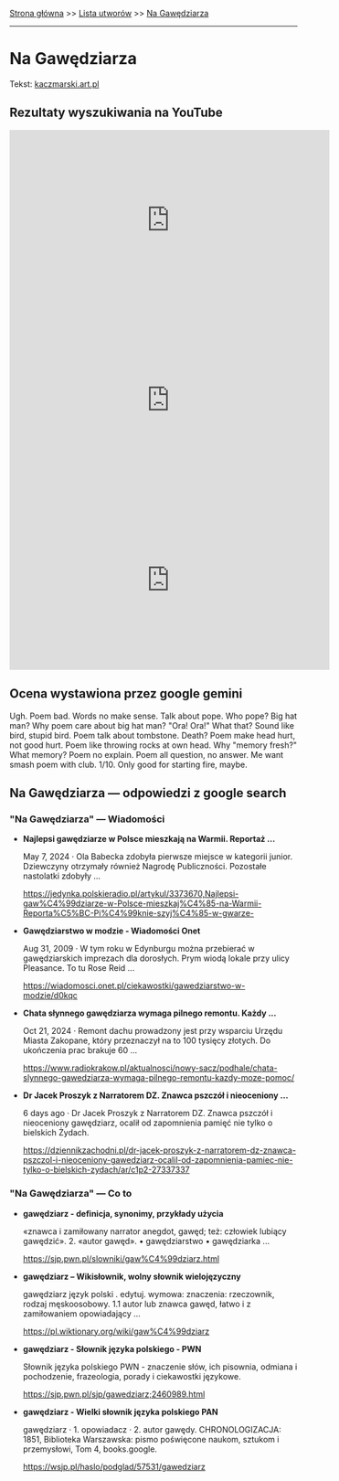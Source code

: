 [Strona główna](../index.md) >> [Lista utworów](../list.md) >> [Na Gawędziarza](314.md)

---

# Na Gawędziarza

Tekst: [kaczmarski.art.pl](https://www.kaczmarski.art.pl/tworczosc/wiersze/na-gawedziarza/)

## Rezultaty wyszukiwania na YouTube

<iframe width="560" height="315" src="https://www.youtube.com/embed/3_PaRYzdRj0?si=IdontcarewhotheIRSsendsImnotpayingtaxes" title="YouTube video player" frameborder="0" allow="accelerometer; autoplay; clipboard-write; encrypted-media; gyroscope; picture-in-picture; web-share" referrerpolicy="strict-origin-when-cross-origin" allowfullscreen></iframe>

<iframe width="560" height="315" src="https://www.youtube.com/embed/gxBqxAa5h6s?si=IdontcarewhotheIRSsendsImnotpayingtaxes" title="YouTube video player" frameborder="0" allow="accelerometer; autoplay; clipboard-write; encrypted-media; gyroscope; picture-in-picture; web-share" referrerpolicy="strict-origin-when-cross-origin" allowfullscreen></iframe>

<iframe width="560" height="315" src="https://www.youtube.com/embed/wgP5UG7ErDA?si=IdontcarewhotheIRSsendsImnotpayingtaxes" title="YouTube video player" frameborder="0" allow="accelerometer; autoplay; clipboard-write; encrypted-media; gyroscope; picture-in-picture; web-share" referrerpolicy="strict-origin-when-cross-origin" allowfullscreen></iframe>

## Ocena wystawiona przez google gemini

Ugh. Poem bad. Words no make sense. Talk about pope. Who pope? Big hat man? Why poem care about big hat man? "Ora! Ora!" What that? Sound like bird, stupid bird. Poem talk about tombstone. Death? Poem make head hurt, not good hurt. Poem like throwing rocks at own head. Why "memory fresh?" What memory? Poem no explain. Poem all question, no answer. Me want smash poem with club. 1/10. Only good for starting fire, maybe.


## Na Gawędziarza — odpowiedzi z google search

### "Na Gawędziarza" — Wiadomości

- **Najlepsi gawędziarze w Polsce mieszkają na Warmii. Reportaż ...**

    May 7, 2024  ·  Ola Babecka zdobyła pierwsze miejsce w kategorii junior. Dziewczyny otrzymały również Nagrodę Publiczności. Pozostałe nastolatki zdobyły ... 

   <https://jedynka.polskieradio.pl/artykul/3373670,Najlepsi-gaw%C4%99dziarze-w-Polsce-mieszkaj%C4%85-na-Warmii-Reporta%C5%BC-Pi%C4%99knie-szyj%C4%85-w-gwarze->
- **Gawędziarstwo w modzie - Wiadomości Onet**

    Aug 31, 2009  ·  W tym roku w Edynburgu można przebierać w gawędziarskich imprezach dla dorosłych. Prym wiodą lokale przy ulicy Pleasance. To tu Rose Reid ... 

   <https://wiadomosci.onet.pl/ciekawostki/gawedziarstwo-w-modzie/d0kqc>
- **Chata słynnego gawędziarza wymaga pilnego remontu. Każdy ...**

    Oct 21, 2024  ·  Remont dachu prowadzony jest przy wsparciu Urzędu Miasta Zakopane, który przeznaczył na to 100 tysięcy złotych. Do ukończenia prac brakuje 60 ... 

   <https://www.radiokrakow.pl/aktualnosci/nowy-sacz/podhale/chata-slynnego-gawedziarza-wymaga-pilnego-remontu-kazdy-moze-pomoc/>
- **Dr Jacek Proszyk z Narratorem DZ. Znawca pszczół i nieoceniony ...**

    6 days ago  ·  Dr Jacek Proszyk z Narratorem DZ. Znawca pszczół i nieoceniony gawędziarz, ocalił od zapomnienia pamięć nie tylko o bielskich Żydach. 

   <https://dziennikzachodni.pl/dr-jacek-proszyk-z-narratorem-dz-znawca-pszczol-i-nieoceniony-gawedziarz-ocalil-od-zapomnienia-pamiec-nie-tylko-o-bielskich-zydach/ar/c1p2-27337337>

### "Na Gawędziarza" — Co to

- **gawędziarz - definicja, synonimy, przykłady użycia**

    «znawca i zamiłowany narrator anegdot, gawęd; też: człowiek lubiący gawędzić». 2. «autor gawęd». • gawędziarstwo • gawędziarka ... 

   <https://sjp.pwn.pl/slowniki/gaw%C4%99dziarz.html>
- **gawędziarz – Wikisłownik, wolny słownik wielojęzyczny**

    gawędziarz język polski . edytuj. wymowa: znaczenia: rzeczownik, rodzaj męskoosobowy. 1.1 autor lub znawca gawęd, łatwo i z zamiłowaniem opowiadający ... 

   <https://pl.wiktionary.org/wiki/gaw%C4%99dziarz>
- **gawędziarz - Słownik języka polskiego - PWN**

    Słownik języka polskiego PWN - znaczenie słów, ich pisownia, odmiana i pochodzenie, frazeologia, porady i ciekawostki językowe. 

   <https://sjp.pwn.pl/sjp/gawedziarz;2460989.html>
- **gawędziarz - Wielki słownik języka polskiego PAN**

    gawędziarz · 1. opowiadacz · 2. autor gawędy. CHRONOLOGIZACJA: 1851, Biblioteka Warszawska: pismo poświęcone naukom, sztukom i przemysłowi, Tom 4, books.google. 

   <https://wsjp.pl/haslo/podglad/57531/gawedziarz>

